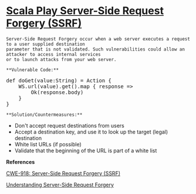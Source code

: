 # [Scala Play Server-Side Request Forgery (SSRF)](https://find-sec-bugs.github.io/bugs.htm#SCALA_PLAY_SSRF)

    Server-Side Request Forgery occur when a web server executes a request to a user supplied destination
    parameter that is not validated. Such vulnerabilities could allow an attacker to access internal services
    or to launch attacks from your web server.

    **Vulnerable Code:**

<pre>def doGet(value:String) = Action {
    WS.url(value).get().map { response =&gt;
        Ok(response.body)
    }
}</pre>

    **Solution/Countermeasures:**  

*   Don't accept request destinations from users
*   Accept a destination key, and use it to look up the target (legal) destination
*   White list URLs (if possible)
*   Validate that the beginning of the URL is part of a white list

**References**  

[CWE-918: Server-Side Request Forgery (SSRF)](https://cwe.mitre.org/data/definitions/918.html)  

[Understanding Server-Side Request Forgery](https://www.bishopfox.com/blog/2015/04/vulnerable-by-design-understanding-server-side-request-forgery/)